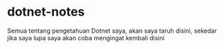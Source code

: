 # dotnet-notes
Semua tentang pengetahuan Dotnet saya, akan saya taruh disini, sekedar jika saya lupa saya akan coba mengingat kembali disini
